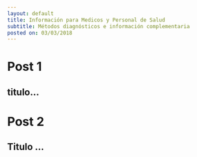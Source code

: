 ```yaml
---
layout: default
title: Información para Medicos y Personal de Salud 
subtitle: Métodos diagnósticos e información complementaria 
posted on: 03/03/2018
---
```


# Post 1
  ## titulo...
  
# Post 2
  ## Titulo ...
